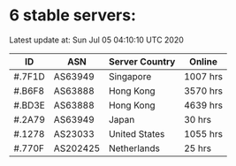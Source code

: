 # 6 stable servers:

Latest update at: Sun Jul 05 04:10:10 UTC 2020

| ID | ASN | Server Country | Online |
| -- | --- | -------------- | ------ |
| #.7F1D | AS63949 | Singapore | 1007 hrs |
| #.B6F8 | AS63888 | Hong Kong | 3570 hrs |
| #.BD3E | AS63888 | Hong Kong | 4639 hrs |
| #.2A79 | AS63949 | Japan | 30 hrs |
| #.1278 | AS23033 | United States | 1055 hrs |
| #.770F | AS202425 | Netherlands | 25 hrs |

